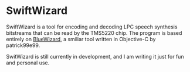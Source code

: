 # SwiftWizard
SwiftWizard is a tool for encoding and decoding LPC speech synthesis bitstreams that can be read by the TMS5220 chip.
The program is based entirely on [BlueWizard](https://github.com/patrick99e99/BlueWizard), a smiliar tool written in Objective-C by patrick99e99.

SwitWizard is still currently in development, and I am writing it just for fun and personal use.
